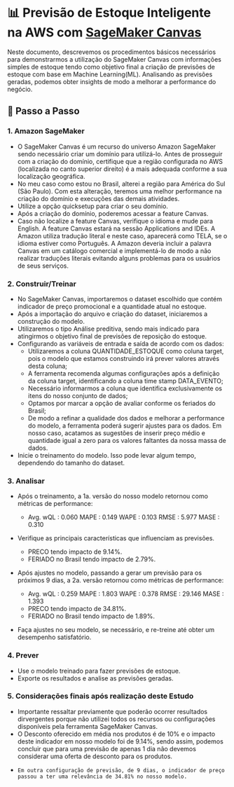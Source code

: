 # 📊 Previsão de Estoque Inteligente na AWS com [SageMaker Canvas](https://aws.amazon.com/pt/sagemaker/canvas/)

Neste documento, descrevemos os procedimentos básicos necessários para demonstrarmos a utilização do SageMaker Canvas com informações simples de estoque tendo como objetivo final a criação de previsões de estoque com base em Machine Learning(ML). Analisando as previsões geradas, podemos obter insights de modo a melhorar a performance do negócio.

## 🚀 Passo a Passo

### 1. Amazon SageMaker

-  O SageMaker Canvas é um recurso do universo Amazon SageMaker sendo necessário criar um domínio para utilizá-lo. Antes de prosseguir com a criação do domínio, certifique que a região configurada no AWS (localizada no canto superior direito) é a mais adequada conforme a sua localização geográfica.
-  No meu caso como estou no Brasil, alterei a região para América do Sul (São Paulo). Com esta alteração, teremos uma melhor performance na criação do domínio e execuções das demais atividades.
-  Utilize a opção quicksetup para criar o seu domínio.
-  Após a criação do domínio, poderemos acessar a feature Canvas.
-  Caso não localize a feature Canvas, verifique o idioma e mude para English. A feature Canvas estará na sessão Applications and IDEs. A Amazon utiliza tradução literal e neste caso, aparecerá como TELA, se o idioma estiver como Português. A Amazon deveria incluir a palavra Canvas em um catálogo comercial e implementá-lo de modo a não realizar traduções literais evitando alguns problemas para os usuários de seus serviços.

### 2. Construir/Treinar

-   No SageMaker Canvas, importaremos o dataset escolhido que contém indicador de preço promocional e a quantidade atual no estoque.
-   Após a importação do arquivo e criação do dataset, iniciaremos a construção do modelo.
-   Utilizaremos o tipo Análise preditiva, sendo mais indicado para atingirmos o objetivo final de previsões de reposição do estoque.
-   Configurando as variáveis de entrada e saída de acordo com os dados:
    -  Utilizaremos a coluna QUANTIDADE_ESTOQUE como coluna target, pois o modelo que estamos construindo irá prever valores através desta coluna;
    -  A ferramenta recomenda algumas configurações após a definição da coluna target, identificando a coluna time stamp DATA_EVENTO;
    -  Necessário informarmos a coluna que identifica exclusivamente os itens do nosso conjunto de dados;
    -  Optamos por marcar a opção de avaliar conforme os feriados do Brasil;
    -  De modo a refinar a qualidade dos dados e melhorar a performance do modelo, a ferramenta poderá sugerir ajustes para os dados. Em nosso caso, acatamos as sugestões de inserir preço médio e quantidade igual a zero para os valores faltantes da nossa massa de dados.
-   Inicie o treinamento do modelo. Isso pode levar algum tempo, dependendo do tamanho do dataset.

### 3. Analisar

-   Após o treinamento, a 1a. versão do nosso modelo retornou como métricas de performance:
    -    Avg. wQL : 0.060    MAPE : 0.149    WAPE : 0.103    RMSE : 5.977    MASE : 0.310

-   Verifique as principais características que influenciam as previsões.
    -    PRECO tendo impacto de 9.14%.
    -    FERIADO no Brasil tendo impacto de 2.79%.
 
-    Após ajustes no modelo, passando a gerar um previsão para os próximos 9 dias, a 2a. versão retornou como métricas de performance:
        -    Avg. wQL : 0.259    MAPE : 1.803    WAPE : 0.378    RMSE : 29.146    MASE : 1.393
        -    PRECO tendo impacto de 34.81%.
        -    FERIADO no Brasil tendo impacto de 1.89%.

-   Faça ajustes no seu modelo, se necessário, e re-treine até obter um desempenho satisfatório.

### 4. Prever

-   Use o modelo treinado para fazer previsões de estoque.
-   Exporte os resultados e analise as previsões geradas.
  
### 5. Considerações finais após realização deste Estudo

-    Importante ressaltar previamente que poderão ocorrer resultados dirvergentes porque não utilizei todos os recursos ou configurações disponíveis pela ferramenta SageMaker Canvas.
-    O Desconto oferecido em média nos produtos é de 10% e o impacto deste indicador em nosso modelo foi de 9.14%, sendo assim, podemos concluir que para uma previsão de apenas 1 dia não devemos considerar uma oferta de desconto para os produtos.
-     Em outra configuração de previsão, de 9 dias, o indicador de preço passou a ter uma relevância de 34.81% no nosso modelo. 

